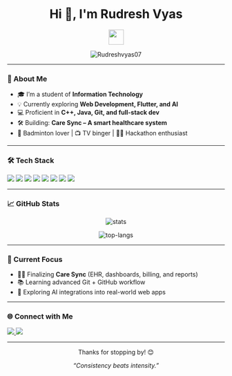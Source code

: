 <h1 align="center">Hi 👋, I'm Rudresh Vyas</h1>
<p align="center">
  <img src="https://media.giphy.com/media/hvRJCLFzcasrR4ia7z/giphy.gif" width="35px">
</p>

<p align="center">
  <img src="https://komarev.com/ghpvc/?username=Rudreshvyas07&label=Profile%20views&color=0e75b6&style=flat" alt="Rudreshvyas07" />
</p>

---

### 💫 About Me
- 🎓 I’m a student of **Information Technology**  
- 💡 Currently exploring **Web Development, Flutter, and AI**  
- 💻 Proficient in **C++, Java, Git, and full-stack dev**  
- 🛠️ Building: **Care Sync – A smart healthcare system**  
- 🏸 Badminton lover | 📺 TV binger | 👨‍💻 Hackathon enthusiast  

---

### 🛠️ Tech Stack
<p>
  <img src="https://img.shields.io/badge/C++-00599C?style=for-the-badge&logo=c%2B%2B&logoColor=white" />
  <img src="https://img.shields.io/badge/Java-ED8B00?style=for-the-badge&logo=java&logoColor=white" />
  <img src="https://img.shields.io/badge/HTML5-E34F26?style=for-the-badge&logo=html5&logoColor=white" />
  <img src="https://img.shields.io/badge/CSS3-1572B6?style=for-the-badge&logo=css3&logoColor=white" />
  <img src="https://img.shields.io/badge/Git-F05032?style=for-the-badge&logo=git&logoColor=white" />
  <img src="https://img.shields.io/badge/GitHub-181717?style=for-the-badge&logo=github&logoColor=white" />
  <img src="https://img.shields.io/badge/Flutter-02569B?style=for-the-badge&logo=flutter&logoColor=white" />
  <img src="https://img.shields.io/badge/Node.js-339933?style=for-the-badge&logo=nodedotjs&logoColor=white" />
</p>

---

### 📈 GitHub Stats
<p align="center">
  <img src="https://github-readme-stats-sigma-five.vercel.app/api?username=Rudreshvyas07&show_icons=true&theme=tokyonight" alt="stats" />
</p>
<p align="center">
  <img src="https://github-readme-stats-sigma-five.vercel.app/api/top-langs/?username=Rudreshvyas07&layout=compact&theme=tokyonight" alt="top-langs" />
</p>

---

### 🌱 Current Focus
- 👨‍⚕️ Finalizing **Care Sync** (EHR, dashboards, billing, and reports)
- 📚 Learning advanced Git + GitHub workflow
- 🧠 Exploring AI integrations into real-world web apps

---

### 🌐 Connect with Me
<p>
  <a href="https://linkedin.com/in/your-linkedin" target="_blank">
    <img src="https://img.shields.io/badge/LinkedIn-0A66C2?style=for-the-badge&logo=linkedin&logoColor=white" />
  </a>
  <a href="https://github.com/Rudreshvyas07" target="_blank">
    <img src="https://img.shields.io/badge/GitHub-181717?style=for-the-badge&logo=github&logoColor=white" />
  </a>
</p>

---

<p align="center">Thanks for stopping by! 😊</p>
<p align="center"><i>“Consistency beats intensity.”</i></p>
